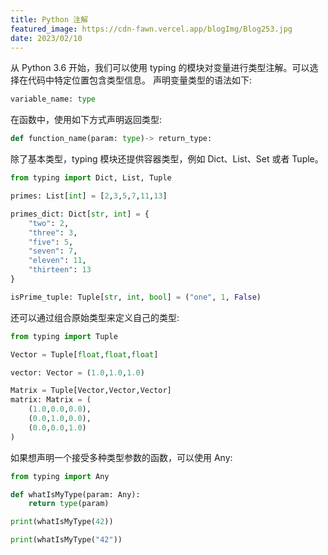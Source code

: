 ```yaml
---
title: Python 注解
featured_image: https://cdn-fawn.vercel.app/blogImg/Blog253.jpg
date: 2023/02/10
---
```


从 Python 3.6 开始，我们可以使用 typing 的模块对变量进行类型注解。可以选择在代码中特定位置包含类型信息。
声明变量类型的语法如下:  
``` python
variable_name: type
```

在函数中，使用如下方式声明返回类型: 
``` python
def function_name(param: type)-> return_type:
```

除了基本类型，typing 模块还提供容器类型，例如 Dict、List、Set 或者 Tuple。
``` python
from typing import Dict, List, Tuple

primes: List[int] = [2,3,5,7,11,13]

primes_dict: Dict[str, int] = {
    "two": 2,
    "three": 3,
    "five": 5,
    "seven": 7,
    "eleven": 11,
    "thirteen": 13
}

isPrime_tuple: Tuple[str, int, bool] = ("one", 1, False)
```

还可以通过组合原始类型来定义自己的类型: 
``` python
from typing import Tuple

Vector = Tuple[float,float,float]

vector: Vector = (1.0,1.0,1.0)

Matrix = Tuple[Vector,Vector,Vector]
matrix: Matrix = (
    (1.0,0.0,0.0),
    (0.0,1.0,0.0),
    (0.0,0.0,1.0)
)
```

如果想声明一个接受多种类型参数的函数，可以使用 Any: 
``` python
from typing import Any

def whatIsMyType(param: Any):
    return type(param)

print(whatIsMyType(42))

print(whatIsMyType("42"))
```